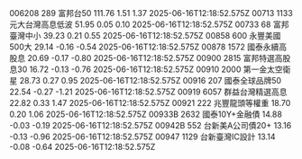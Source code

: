 006208	289	富邦台50	111.76	1.51	1.37	2025-06-16T12:18:52.575Z
00713	1133	元大台灣高息低波	51.95	0.05	0.10	2025-06-16T12:18:52.575Z
00733	68	富邦臺灣中小	39.23	0.21	0.55	2025-06-16T12:18:52.575Z
00858	600	永豐美國500大	29.14	-0.16	-0.54	2025-06-16T12:18:52.575Z
00878	1572	國泰永續高股息	20.69	-0.17	-0.80	2025-06-16T12:18:52.575Z
00900	2815	富邦特選高股息30	16.72	-0.13	-0.76	2025-06-16T12:18:52.575Z
00910	2000	第一金太空衛星	28.73	0.27	0.95	2025-06-16T12:18:52.575Z
00916	207	國泰全球品牌50	22.54	-0.27	-1.21	2025-06-16T12:18:52.575Z
00919	6057	群益台灣精選高息	22.82	0.33	1.47	2025-06-16T12:18:52.575Z
00921	222	兆豐龍頭等權重	18.70	0.20	1.06	2025-06-16T12:18:52.575Z
00933B	2632	國泰10Y+金融債	14.88	-0.03	-0.19	2025-06-16T12:18:52.575Z
00942B	552	台新美A公司債20+	13.16	-0.13	-0.96	2025-06-16T12:18:52.575Z
00947	1129	台新臺灣IC設計	13.14	-0.08	-0.64	2025-06-16T12:18:52.575Z